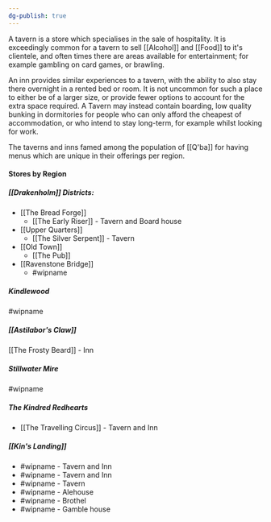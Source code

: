 ```yaml
---
dg-publish: true
---
```


A tavern is a store which specialises in the sale of hospitality. It is exceedingly common for a tavern to sell [[Alcohol]] and [[Food]] to it's clientele, and often times there are areas available for entertainment; for example gambling on card games, or brawling.

An inn provides similar experiences to a tavern, with the ability to also stay there overnight in a rented bed or room. It is not uncommon for such a place to either be of a larger size, or provide fewer options to account for the extra space required. A Tavern may instead contain boarding, low quality bunking in dormitories for people who can only afford the cheapest of accommodation, or who intend to stay long-term, for example whilst looking for work.

The taverns and inns famed among the population of [[Q'ba]] for having menus which are unique in their offerings per region.
#### Stores by Region

##### [[Drakenholm]] Districts:
- [[The Bread Forge]]
	- [[The Early Riser]] - Tavern and Board house
- [[Upper Quarters]]
	- [[The Silver Serpent]] - Tavern
- [[Old Town]]
	- [[The Pub]] 
- [[Ravenstone Bridge]]
	- #wipname 

##### Kindlewood
#wipname

##### [[Astilabor's Claw]]
[[The Frosty Beard]] - Inn

##### Stillwater Mire
#wipname

##### The Kindred Redhearts
- [[The Travelling Circus]] - Tavern and Inn

##### [[Kin's Landing]]
- #wipname - Tavern and Inn
- #wipname - Tavern and Inn
- #wipname - Tavern
- #wipname - Alehouse
- #wipname - Brothel
- #wipname - Gamble house